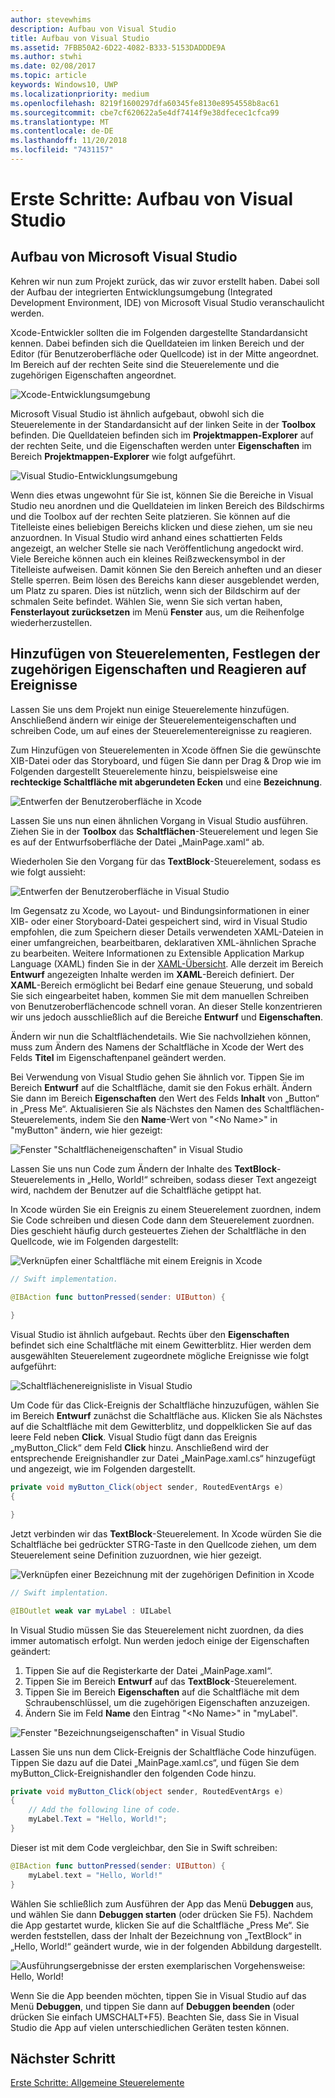 ```yaml
---
author: stevewhims
description: Aufbau von Visual Studio
title: Aufbau von Visual Studio
ms.assetid: 7FBB50A2-6D22-4082-B333-5153DADDDE9A
ms.author: stwhi
ms.date: 02/08/2017
ms.topic: article
keywords: Windows10, UWP
ms.localizationpriority: medium
ms.openlocfilehash: 8219f1600297dfa60345fe8130e8954558b8ac61
ms.sourcegitcommit: cbe7cf620622a5e4df7414f9e38dfecec1cfca99
ms.translationtype: MT
ms.contentlocale: de-DE
ms.lasthandoff: 11/20/2018
ms.locfileid: "7431157"
---
```

# <a name="getting-started-getting-around-in-visual-studio"></a>Erste Schritte: Aufbau von Visual Studio


## <a name="getting-around-in-microsoft-visual-studio"></a>Aufbau von Microsoft Visual Studio

Kehren wir nun zum Projekt zurück, das wir zuvor erstellt haben. Dabei soll der Aufbau der integrierten Entwicklungsumgebung (Integrated Development Environment, IDE) von Microsoft Visual Studio veranschaulicht werden.

Xcode-Entwickler sollten die im Folgenden dargestellte Standardansicht kennen. Dabei befinden sich die Quelldateien im linken Bereich und der Editor (für Benutzeroberfläche oder Quellcode) ist in der Mitte angeordnet. Im Bereich auf der rechten Seite sind die Steuerelemente und die zugehörigen Eigenschaften angeordnet.

![Xcode-Entwicklungsumgebung](images/ios-to-uwp/xcode-ide.png)

Microsoft Visual Studio ist ähnlich aufgebaut, obwohl sich die Steuerelemente in der Standardansicht auf der linken Seite in der **Toolbox** befinden. Die Quelldateien befinden sich im **Projektmappen-Explorer** auf der rechten Seite, und die Eigenschaften werden unter **Eigenschaften** im Bereich **Projektmappen-Explorer** wie folgt aufgeführt.

![Visual Studio-Entwicklungsumgebung](images/ios-to-uwp/vs-ide.png)

Wenn dies etwas ungewohnt für Sie ist, können Sie die Bereiche in Visual Studio neu anordnen und die Quelldateien im linken Bereich des Bildschirms und die Toolbox auf der rechten Seite platzieren. Sie können auf die Titelleiste eines beliebigen Bereichs klicken und diese ziehen, um sie neu anzuordnen. In Visual Studio wird anhand eines schattierten Felds angezeigt, an welcher Stelle sie nach Veröffentlichung angedockt wird. Viele Bereiche können auch ein kleines Reißzweckensymbol in der Titelleiste aufweisen. Damit können Sie den Bereich anheften und an dieser Stelle sperren. Beim lösen des Bereichs kann dieser ausgeblendet werden, um Platz zu sparen. Dies ist nützlich, wenn sich der Bildschirm auf der schmalen Seite befindet. Wählen Sie, wenn Sie sich vertan haben, **Fensterlayout zurücksetzen** im Menü **Fenster** aus, um die Reihenfolge wiederherzustellen.

## <a name="adding-controls-setting-their-properties-and-responding-to-events"></a>Hinzufügen von Steuerelementen, Festlegen der zugehörigen Eigenschaften und Reagieren auf Ereignisse

Lassen Sie uns dem Projekt nun einige Steuerelemente hinzufügen. Anschließend ändern wir einige der Steuerelementeigenschaften und schreiben Code, um auf eines der Steuerelementereignisse zu reagieren.

Zum Hinzufügen von Steuerelementen in Xcode öffnen Sie die gewünschte XIB-Datei oder das Storyboard, und fügen Sie dann per Drag & Drop wie im Folgenden dargestellt Steuerelemente hinzu, beispielsweise eine **rechteckige Schaltfläche mit abgerundeten Ecken** und eine **Bezeichnung**.

![Entwerfen der Benutzeroberfläche in Xcode](images/ios-to-uwp/xcode-add-button-label.png)

Lassen Sie uns nun einen ähnlichen Vorgang in Visual Studio ausführen. Ziehen Sie in der **Toolbox** das **Schaltflächen**-Steuerelement und legen Sie es auf der Entwurfsoberfläche der Datei „MainPage.xaml“ ab.

Wiederholen Sie den Vorgang für das **TextBlock**-Steuerelement, sodass es wie folgt aussieht:

![Entwerfen der Benutzeroberfläche in Visual Studio](images/ios-to-uwp/vs-add-button-label.png)

Im Gegensatz zu Xcode, wo Layout- und Bindungsinformationen in einer XIB- oder einer Storyboard-Datei gespeichert sind, wird in Visual Studio empfohlen, die zum Speichern dieser Details verwendeten XAML-Dateien in einer umfangreichen, bearbeitbaren, deklarativen XML-ähnlichen Sprache zu bearbeiten. Weitere Informationen zu Extensible Application Markup Language (XAML) finden Sie in der [XAML-Übersicht](https://msdn.microsoft.com/library/windows/apps/mt185595). Alle derzeit im Bereich **Entwurf** angezeigten Inhalte werden im **XAML**-Bereich definiert. Der **XAML**-Bereich ermöglicht bei Bedarf eine genaue Steuerung, und sobald Sie sich eingearbeitet haben, kommen Sie mit dem manuellen Schreiben von Benutzeroberflächencode schnell voran. An dieser Stelle konzentrieren wir uns jedoch ausschließlich auf die Bereiche **Entwurf** und **Eigenschaften**.

Ändern wir nun die Schaltflächendetails. Wie Sie nachvollziehen können, muss zum Ändern des Namens der Schaltfläche in Xcode der Wert des Felds **Titel** im Eigenschaftenpanel geändert werden.

Bei Verwendung von Visual Studio gehen Sie ähnlich vor. Tippen Sie im Bereich **Entwurf** auf die Schaltfläche, damit sie den Fokus erhält. Ändern Sie dann im Bereich **Eigenschaften** den Wert des Felds **Inhalt** von „Button“ in „Press Me“. Aktualisieren Sie als Nächstes den Namen des Schaltflächen-Steuerelements, indem Sie den **Name**-Wert von "&lt;No Name&gt;" in "myButton" ändern, wie hier gezeigt:

![Fenster "Schaltflächeneigenschaften" in Visual Studio](images/ios-to-uwp/vs-button-properties.png)

Lassen Sie uns nun Code zum Ändern der Inhalte des **TextBlock**-Steuerelements in „Hello, World!“ schreiben, sodass dieser Text angezeigt wird, nachdem der Benutzer auf die Schaltfläche getippt hat.

In Xcode würden Sie ein Ereignis zu einem Steuerelement zuordnen, indem Sie Code schreiben und diesen Code dann dem Steuerelement zuordnen. Dies geschieht häufig durch gesteuertes Ziehen der Schaltfläche in den Quellcode, wie im Folgenden dargestellt:

![Verknüpfen einer Schaltfläche mit einem Ereignis in Xcode](images/ios-to-uwp/xcode-add-button-event.png)

```swift
// Swift implementation.

@IBAction func buttonPressed(sender: UIButton) {
    
}
```

Visual Studio ist ähnlich aufgebaut. Rechts über den **Eigenschaften** befindet sich eine Schaltfläche mit einem Gewitterblitz. Hier werden dem ausgewählten Steuerelement zugeordnete mögliche Ereignisse wie folgt aufgeführt:

![Schaltflächenereignisliste in Visual Studio](images/ios-to-uwp/vs-button-event.png)

Um Code für das Click-Ereignis der Schaltfläche hinzuzufügen, wählen Sie im Bereich **Entwurf** zunächst die Schaltfläche aus. Klicken Sie als Nächstes auf die Schaltfläche mit dem Gewitterblitz, und doppelklicken Sie auf das leere Feld neben **Click**. Visual Studio fügt dann das Ereignis „myButton\_Click“ dem Feld **Click** hinzu. Anschließend wird der entsprechende Ereignishandler zur Datei „MainPage.xaml.cs“ hinzugefügt und angezeigt, wie im Folgenden dargestellt.

```csharp
private void myButton_Click(object sender, RoutedEventArgs e)
{

}
```

Jetzt verbinden wir das **TextBlock**-Steuerelement. In Xcode würden Sie die Schaltfläche bei gedrückter STRG-Taste in den Quellcode ziehen, um dem Steuerelement seine Definition zuzuordnen, wie hier gezeigt.

![Verknüpfen einer Bezeichnung mit der zugehörigen Definition in Xcode](images/ios-to-uwp/xcode-add-button-reference.png)

```swift
// Swift implentation.

@IBOutlet weak var myLabel : UILabel
```

In Visual Studio müssen Sie das Steuerelement nicht zuordnen, da dies immer automatisch erfolgt. Nun werden jedoch einige der Eigenschaften geändert:

1.  Tippen Sie auf die Registerkarte der Datei „MainPage.xaml“.
2.  Tippen Sie im Bereich **Entwurf** auf das **TextBlock**-Steuerelement.
3.  Tippen Sie im Bereich **Eigenschaften** auf die Schaltfläche mit dem Schraubenschlüssel, um die zugehörigen Eigenschaften anzuzeigen.
4.  Ändern Sie im Feld **Name** den Eintrag "&lt;No Name&gt;" in "myLabel".

![Fenster "Bezeichnungseigenschaften" in Visual Studio](images/ios-to-uwp/vs-label-properties.png)

Lassen Sie uns nun dem Click-Ereignis der Schaltfläche Code hinzufügen. Tippen Sie dazu auf die Datei „MainPage.xaml.cs“, und fügen Sie dem myButton\_Click-Ereignishandler den folgenden Code hinzu.

```csharp
private void myButton_Click(object sender, RoutedEventArgs e)
{
    // Add the following line of code.    
    myLabel.Text = "Hello, World!";
}
```

Dieser ist mit dem Code vergleichbar, den Sie in Swift schreiben:

```swift
@IBAction func buttonPressed(sender: UIButton) {
    myLabel.text = "Hello, World!"
}
```

Wählen Sie schließlich zum Ausführen der App das Menü **Debuggen** aus, und wählen Sie dann **Debuggen starten** (oder drücken Sie F5). Nachdem die App gestartet wurde, klicken Sie auf die Schaltfläche „Press Me“. Sie werden feststellen, dass der Inhalt der Bezeichnung von „TextBlock“ in „Hello, World!“ geändert wurde, wie in der folgenden Abbildung dargestellt.

![Ausführungsergebnisse der ersten exemplarischen Vorgehensweise: Hello, World!](images/ios-to-uwp/vs-hello-world.png)

Wenn Sie die App beenden möchten, tippen Sie in Visual Studio auf das Menü **Debuggen**, und tippen Sie dann auf **Debuggen beenden** (oder drücken Sie einfach UMSCHALT+F5). Beachten Sie, dass Sie in Visual Studio die App auf vielen unterschiedlichen Geräten testen können.

## <a name="next-step"></a>Nächster Schritt

[Erste Schritte: Allgemeine Steuerelemente](getting-started-common-controls.md)

